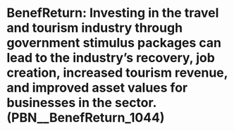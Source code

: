 # BenefReturn: __Investing in the travel and tourism industry through government stimulus packages can lead to the industry’s recovery, job creation, increased tourism revenue, and improved asset values for businesses in the sector.__ (PBN__BenefReturn_1044)

